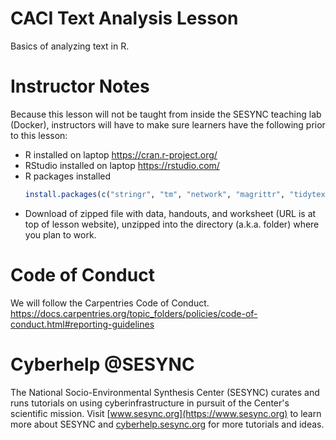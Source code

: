 # CACI Text Analysis Lesson
   
Basics of analyzing text in R.
  
# Instructor Notes

Because this lesson will not be taught from inside the SESYNC teaching lab (Docker), instructors will have to make sure learners have the following prior to this lesson: 
 - R installed on laptop    https://cran.r-project.org/
 - RStudio installed on laptop    https://rstudio.com/
 - R packages installed
   ~~~r
   install.packages(c("stringr", "tm", "network", "magrittr", "tidytext", "dplyr", "ggplot2", "ggwordcloud", "topicmodels"))
   ~~~
 - Download of zipped file with data, handouts, and worksheet (URL is at top of lesson website), unzipped into the directory (a.k.a. folder) where you plan to work.

# Code of Conduct

We will follow the Carpentries Code of Conduct.  https://docs.carpentries.org/topic_folders/policies/code-of-conduct.html#reporting-guidelines
  
# Cyberhelp @SESYNC
  
The National Socio-Environmental Synthesis Center (SESYNC) curates and runs
tutorials on using cyberinfrastructure in pursuit of the Center's scientific
mission. Visit [www.sesync.org](https://www.sesync.org) to learn more about
SESYNC and [cyberhelp.sesync.org](https://cyberhelp.sesync.org) for more
tutorials and ideas.
